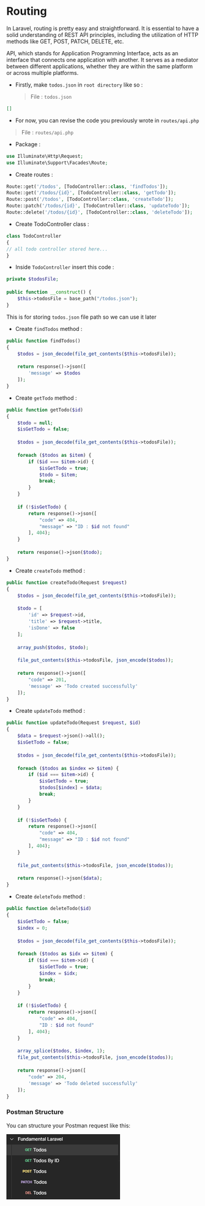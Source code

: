 # Routing

In Laravel, routing is pretty easy and straightforward. It is essential to have a solid understanding of REST API principles, including the utilization of HTTP methods like GET, POST, PATCH, DELETE, etc.

API, which stands for Application Programming Interface, acts as an interface that connects one application with another. It serves as a mediator between different applications, whether they are within the same platform or across multiple platforms.

-   Firstly, make `todos.json` in `root directory` like so :
    > File : `todos.json`

```json
[]
```

-   For now, you can revise the code you previously wrote in `routes/api.php`

> File : `routes/api.php`

-   Package :

```php
use Illuminate\Http\Request;
use Illuminate\Support\Facades\Route;
```

-   Create routes :

```php
Route::get('/todos', [TodoController::class, 'findTodos']);
Route::get('/todos/{id}', [TodoController::class, 'getTodo']);
Route::post('/todos', [TodoController::class, 'createTodo']);
Route::patch('/todos/{id}', [TodoController::class, 'updateTodo']);
Route::delete('/todos/{id}', [TodoController::class, 'deleteTodo']);
```

-   Create TodoController class :

```php
class TodoController
{
// all todo controller stored here...
}
```

-   Inside `TodoController` insert this code :

```php
private $todosFile;

public function __construct() {
    $this->todosFile = base_path("/todos.json");
}
```

This is for storing `todos.json` file path so we can use it later

-   Create `findTodos` method :

```php
public function findTodos()
{
    $todos = json_decode(file_get_contents($this->todosFile));

    return response()->json([
        'message' => $todos
    ]);
}
```

-   Create `getTodo` method :

```php
public function getTodo($id)
{
    $todo = null;
    $isGetTodo = false;

    $todos = json_decode(file_get_contents($this->todosFile));

    foreach ($todos as $item) {
        if ($id === $item->id) {
            $isGetTodo = true;
            $todo = $item;
            break;
        }
    }

    if (!$isGetTodo) {
        return response()->json([
            "code" => 404,
            "message" => "ID : $id not found"
        ], 404);
    }

    return response()->json($todo);
}
```

-   Create `createTodo` method :

```php
public function createTodo(Request $request)
{
    $todos = json_decode(file_get_contents($this->todosFile));

    $todo = [
        'id' => $request->id,
        'title' => $request->title,
        'isDone' => false
    ];

    array_push($todos, $todo);

    file_put_contents($this->todosFile, json_encode($todos));

    return response()->json([
        "code" => 201,
        'message' => 'Todo created successfully'
    ]);
}
```

-   Create `updateTodo` method :

```php
public function updateTodo(Request $request, $id)
{
    $data = $request->json()->all();
    $isGetTodo = false;

    $todos = json_decode(file_get_contents($this->todosFile));

    foreach ($todos as $index => $item) {
        if ($id === $item->id) {
            $isGetTodo = true;
            $todos[$index] = $data;
            break;
        }
    }

    if (!$isGetTodo) {
        return response()->json([
            "code" => 404,
            "message" => "ID : $id not found"
        ], 404);
    }

    file_put_contents($this->todosFile, json_encode($todos));

    return response()->json($data);
}
```

-   Create `deleteTodo` method :

```php
public function deleteTodo($id)
{
    $isGetTodo = false;
    $index = 0;

    $todos = json_decode(file_get_contents($this->todosFile));

    foreach ($todos as $idx => $item) {
        if ($id === $item->id) {
            $isGetTodo = true;
            $index = $idx;
            break;
        }
    }

    if (!$isGetTodo) {
        return response()->json([
            "code" => 404,
            "ID : $id not found"
        ], 404);
    }

    array_splice($todos, $index, 1);
    file_put_contents($this->todosFile, json_encode($todos));

    return response()->json([
        "code" => 204,
        'message' => 'Todo deleted successfully'
    ]);
}
```

### Postman Structure

You can structure your Postman request like this:

![Alt text](image.png)
